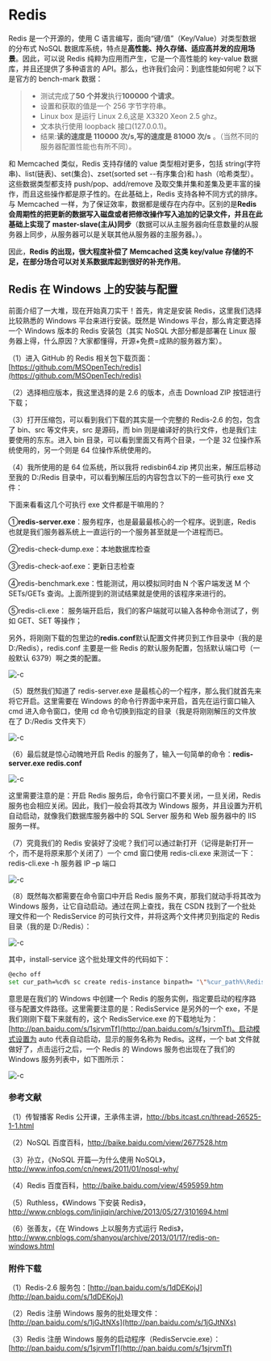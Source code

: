 # Redis

Redis 是一个开源的，使用 C 语言编写，面向“键/值”（Key/Value）对类型数据的分布式 NoSQL 数据库系统，特点是**高性能、持久存储、适应高并发的应用场景**。因此，可以说 Redis 纯粹为应用而产生，它是一个高性能的 key-value 数据库，并且还提供了多种语言的 API。那么，也许我们会问：到底性能如何呢？以下是官方的 bench-mark 数据：

> - 测试完成了**50 个并发**执行**100000 个请求**。
> - 设置和获取的值是一个 256 字节字符串。
> - Linux box 是运行 Linux 2.6,这是 X3320 Xeon 2.5 ghz。
> - 文本执行使用 loopback 接口(127.0.0.1)。
> - 结果:**读的速度是 110000 次/s,写的速度是 81000 次/s** 。（当然不同的服务器配置性能也有所不同）。

和 Memcached 类似，Redis 支持存储的 value 类型相对更多，包括 string(字符串)、list(链表)、set(集合)、zset(sorted set --有序集合)和 hash（哈希类型）。这些数据类型都支持 push/pop、add/remove 及取交集并集和差集及更丰富的操作，而且这些操作都是原子性的。在此基础上，Redis 支持各种不同方式的排序。与 Memcached 一样，为了保证效率，数据都是缓存在内存中。区别的是**Redis 会周期性的把更新的数据写入磁盘或者把修改操作写入追加的记录文件，并且在此基础上实现了 master-slave(主从)同步**（数据可以从主服务器向任意数量的从服务器上同步，从服务器可以是关联其他从服务器的主服务器。）。

因此，**Redis 的出现，很大程度补偿了 Memcached 这类 key/value 存储的不足，在部分场合可以对关系数据库起到很好的补充作用**。

## Redis 在 Windows 上的安装与配置

前面介绍了一大堆，现在开始真刀实干！首先，肯定是安装 Redis，这里我们选择比较熟悉的 Windows 平台来进行安装。既然是 Windows 平台，那么肯定要选择一个 Windows 版本的 Redis 安装包（其实 NoSQL 大部分都是部署在 Linux 服务器上得，什么原因？大家都懂得，开源+免费=成熟的服务器方案）。

（1）进入 GitHub 的 Redis 相关包下载页面：[https://github.com/MSOpenTech/redis](https://github.com/MSOpenTech/redis)

（2）选择相应版本，我这里选择的是 2.6 的版本，点击 Download ZIP 按钮进行下载；

（3）打开压缩包，可以看到我们下载的其实是一个完整的 Redis-2.6 的包，包含了 bin、src 等文件夹，src 是源码，而 bin 则是编译好的执行文件，也是我们主要使用的东东。进入 bin 目录，可以看到里面又有两个目录，一个是 32 位操作系统使用的，另一个则是 64 位操作系统使用的。

（4）我所使用的是 64 位系统，所以我将 redisbin64.zip 拷贝出来，解压后移动至我的 D:/Redis 目录中，可以看到解压后的内容包含以下的一些可执行 exe 文件：

下面来看看这几个可执行 exe 文件都是干嘛用的？

①**redis-server.exe**：服务程序，也是最最最核心的一个程序。说到底，Redis 也就是我们服务器系统上一直运行的一个服务甚至就是一个进程而已。

②redis-check-dump.exe：本地数据库检查

③redis-check-aof.exe：更新日志检查

④redis-benchmark.exe：性能测试，用以模拟同时由 N 个客户端发送 M 个 SETs/GETs 查询。上面所提到的测试结果就是使用的该程序来进行的。

⑤redis-cli.exe： 服务端开启后，我们的客户端就可以输入各种命令测试了，例如 GET、SET 等操作；

另外，将刚刚下载的包里边的**redis.conf**默认配置文件拷贝到工作目录中（我的是 D:/Redis），redis.conf 主要是一些 Redis 的默认服务配置，包括默认端口号（一般默认 6379）啊之类的配置。

![-c](http://om1o84p1p.bkt.clouddn.com/2017-03-14-030157289964052.jpg)

（5）既然我们知道了 redis-server.exe 是最核心的一个程序，那么我们就首先来将它开启。这里需要在 Windows 的命令行界面中来开启，首先在运行窗口输入 cmd 进入命令窗口，使用 cd 命令切换到指定的目录（我是将刚刚解压的文件放在了 D:/Redis 文件夹下）

![-c](http://om1o84p1p.bkt.clouddn.com/2017-03-14-030154054348230.jpg)

（6）最后就是惊心动魄地开启 Redis 的服务了，输入一句简单的命令：**redis-server.exe redis.conf**

![-c](http://om1o84p1p.bkt.clouddn.com/2017-03-14-030159446376126.jpg)

这里需要注意的是：开启 Redis 服务后，命令行窗口不要关闭，一旦关闭，Redis 服务也会相应关闭。因此，我们一般会将其改为 Windows 服务，并且设置为开机自动启动，就像我们数据库服务器中的 SQL Server 服务和 Web 服务器中的 IIS 服务一样。

（7）究竟我们的 Redis 安装好了没呢？我们可以通过新打开（记得是新打开一个，而不是将原来那个关闭了）一个 cmd 窗口使用 redis-cli.exe 来测试一下：redis-cli.exe -h 服务器 IP –p 端口

![-c](http://om1o84p1p.bkt.clouddn.com/2017-03-14-030218180744353.jpg)

（8）既然每次都需要在命令窗口中开启 Redis 服务不爽，那我们就动手将其改为 Windows 服务，让它自动启动。通过在网上查找，我在 CSDN 找到了一个批处理文件和一个 RedisService 的可执行文件，并将这两个文件拷贝到指定的 Redis 目录（我的是 D:/Redis）：

![-c](http://om1o84p1p.bkt.clouddn.com/2017-03-14-031047248401630.jpg)

其中，install-service 这个批处理文件的代码如下：

```bash
@echo off
set cur_path=%cd% sc create redis-instance binpath= "\"%cur_path%\RedisService.exe\" %cur_path%\redis.conf" start= "auto" DisplayName= "Redis"
```

意思是在我们的 Windows 中创建一个 Redis 的服务实例，指定要启动的程序路径与配置文件路径。这里需要注意的是：RedisService 是另外的一个 exe，不是我们刚刚下载下来就有的，这个 RedisService.exe 的下载地址为：[http://pan.baidu.com/s/1sjrvmTf](http://pan.baidu.com/s/1sjrvmTf)。启动模式设置为 auto 代表自动启动，显示的服务名称为 Redis。这样，一个 bat 文件就做好了，点击运行之后，一个 Redis 的 Windows 服务也出现在了我们的 Windows 服务列表中，如下图所示：

![-c](http://om1o84p1p.bkt.clouddn.com/2017-03-14-030244435276318.jpg)

### 参考文献

（1）传智播客 Redis 公开课，王承伟主讲，http://bbs.itcast.cn/thread-26525-1-1.html

（2）NoSQL 百度百科，http://baike.baidu.com/view/2677528.htm

（3）孙立，《NoSQL 开篇—为什么使用 NoSQL》，http://www.infoq.com/cn/news/2011/01/nosql-why/

（4）Redis 百度百科，http://baike.baidu.com/view/4595959.htm

（5）Ruthless，《Windows 下安装 Redis》，http://www.cnblogs.com/linjiqin/archive/2013/05/27/3101694.html

（6）张善友，《在 Windows 上以服务方式运行 Redis》，http://www.cnblogs.com/shanyou/archive/2013/01/17/redis-on-windows.html

### 附件下载

（1）Redis-2.6 服务包：[http://pan.baidu.com/s/1dDEKojJ](http://pan.baidu.com/s/1dDEKojJ)

（2）Redis 注册 Windows 服务的批处理文件：[http://pan.baidu.com/s/1jGJtNXs](http://pan.baidu.com/s/1jGJtNXs)

（3）Redis 注册 Windows 服务的启动程序（RedisServcie.exe）：[http://pan.baidu.com/s/1sjrvmTf](http://pan.baidu.com/s/1sjrvmTf)
